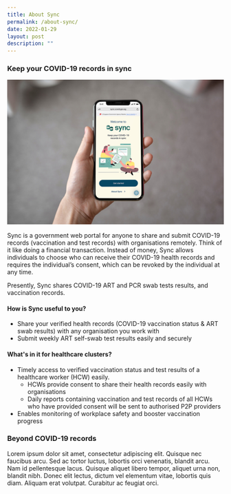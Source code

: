 ```yaml
---
title: About Sync
permalink: /about-sync/
date: 2022-01-29
layout: post
description: ""
---
```

### **Keep your COVID-19 records in sync**
![Alt text for image on Isomer site](/images/iPhone%20Mockup.jpg)

Sync is a government web portal for anyone to share and submit COVID-19 records (vaccination and test records) with organisations remotely. Think of it like doing a financial transaction. Instead of money, Sync allows individuals to choose who can receive their COVID-19 health records and requires the individual’s consent, which can be revoked by the individual at any time. 

Presently, Sync shares COVID-19 ART and PCR swab tests results, and vaccination records.


#### **How is Sync useful to you?** 
* Share your verified health records (COVID-19 vaccination status & ART swab results) with any organisation you work with
* Submit weekly ART self-swab test results easily and securely


#### **What's in it for healthcare clusters?** 
* Timely access to verified vaccination status and test results of a healthcare worker (HCW) easily.
	* HCWs provide consent to share their health records easily with organisations 
	* Daily reports containing vaccination and test records of all HCWs who have provided consent will be sent to authorised P2P providers 
* Enables monitoring of workplace safety and booster vaccination progress



### **Beyond COVID-19 records**
Lorem ipsum dolor sit amet, consectetur adipiscing elit. Quisque nec faucibus arcu. Sed ac tortor luctus, lobortis orci venenatis, blandit arcu. Nam id pellentesque lacus. Quisque aliquet libero tempor, aliquet urna non, blandit nibh. Donec elit lectus, dictum vel elementum vitae, lobortis quis diam. Aliquam erat volutpat. Curabitur ac feugiat orci.